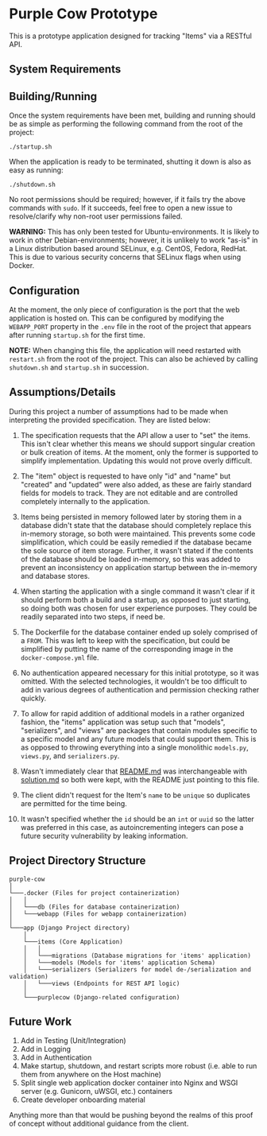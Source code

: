 # Purple Cow Prototype

This is a prototype application designed for tracking "Items" via a RESTful API.

## System Requirements
## Building/Running

Once the system requirements have been met, building and running should be as simple as performing the following command from the root of the project:

```
./startup.sh
```

When the application is ready to be terminated, shutting it down is also as easy as running:

```
./shutdown.sh
```

No root permissions should be required; however, if it fails try the above commands with `sudo`. If it succeeds, feel free to open a new issue to resolve/clarify why non-root user permissions failed.

**WARNING:** This has only been tested for Ubuntu-environments. It is likely to work in other Debian-environments; however, it is unlikely to work "as-is" in a Linux distribution based around SELinux, e.g. CentOS, Fedora, RedHat. This is due to various security concerns that SELinux flags when using Docker.

## Configuration

At the moment, the only piece of configuration is the port that the web application is hosted on. This can be configured by modifying the `WEBAPP_PORT` property in the `.env` file in the root of the project that appears after running `startup.sh` for the first time.

**NOTE:** When changing this file, the application will need restarted with `restart.sh` from the root of the project. This can also be achieved by calling `shutdown.sh` and `startup.sh` in succession.

## Assumptions/Details

During this project a number of assumptions had to be made when interpreting the provided specification. They are listed below:

1. The specification requests that the API allow a user to "set" the items. This isn't clear whether this means we should support singular creation or bulk creation of items. At the moment, only the former is supported to simplify implementation. Updating this would not prove overly difficult.
   
2. The "item" object is requested to have only "id" and "name" but "created" and "updated" were also added, as these are fairly standard fields for models to track. They are not editable and are controlled completely internally to the application.
   
3. Items being persisted in memory followed later by storing them in a database didn't state that the database should completely replace this in-memory storage, so both were maintained. This prevents some code simplification, which could be easily remedied if the database became the sole source of item storage. Further, it wasn't stated if the contents of the database should be loaded in-memory, so this was added to prevent an inconsistency on application startup between the in-memory and database stores.

4. When starting the application with a single command it wasn't clear if it should perform both a build and a startup, as opposed to just starting, so doing both was chosen for user experience purposes. They could be readily separated into two steps, if need be.

5. The Dockerfile for the database container ended up solely comprised of a `FROM`. This was left to keep with the specification, but could be simplified by putting the name of the corresponding image in the `docker-compose.yml` file.

6. No authentication appeared necessary for this initial prototype, so it was omitted. With the selected technologies, it wouldn't be too difficult to add in various degrees of authentication and permission checking rather quickly.

7. To allow for rapid addition of additional models in a rather organized fashion, the "items" application was setup such that "models", "serializers", and "views" are packages that contain modules specific to a specific model and any future models that could support them. This is as opposed to throwing everything into a single monolithic `models.py`, `views.py`, and `serializers.py`.

8. Wasn't immediately clear that [README.md](README.md) was interchangeable with [solution.md](solution.md) so both were kept, with the README just pointing to this file.

9. The client didn't request for the Item's `name` to be `unique` so duplicates are permitted for the time being.

10. It wasn't specified whether the `id` should be an `int` or `uuid` so the latter was preferred in this case, as autoincrementing integers can pose a future security vulnerability by leaking information.

## Project Directory Structure

```
purple-cow  
│
└───.docker (Files for project containerization)
│   │
│   └───db (Files for database containerization)
│   └───webapp (Files for webapp containerization)
│   
└───app (Django Project directory)
    │
    └───items (Core Application)
    │   │
    │   └───migrations (Database migrations for 'items' application)
    │   └───models (Models for 'items' application Schema)
    │   └───serializers (Serializers for model de-/serialization and validation)
    │   └───views (Endpoints for REST API logic)
    │
    └───purplecow (Django-related configuration)
```

## Future Work

1. Add in Testing (Unit/Integration)
2. Add in Logging
3. Add in Authentication
4. Make startup, shutdown, and restart scripts more robust (i.e. able to run them from anywhere on the Host machine)
5. Split single web application docker container into Nginx and WSGI server (e.g. Gunicorn, uWSGI, etc.) containers
6. Create developer onboarding material

Anything more than that would be pushing beyond the realms of this proof of concept without additional guidance from the client.
